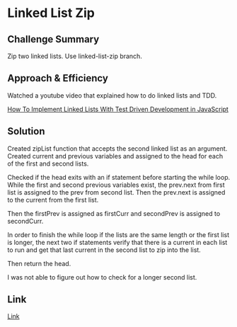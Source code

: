 # Linked List Zip

## Challenge Summary

Zip two linked lists. Use linked-list-zip branch.

## Approach & Efficiency

Watched a youtube video that explained how to do linked lists and TDD.  

[How To Implement Linked Lists With Test Driven Development in JavaScript](https://www.youtube.com/watch?v=gJjPWA8wpQg)

## Solution

Created zipList function that accepts the second linked list as an argument. Created current and previous variables and assigned to the head for each of the first and second lists.

Checked if the head exits with an if statement before starting the while loop. While the first and second previous variables exist, the prev.next from first list is assigned to the prev from second list. Then the prev.next is assigned to the current from the first list.

Then the firstPrev is assigned as firstCurr and secondPrev is assigned to secondCurr.

In order to finish the while loop if the lists are the same length or the first list is longer, the next two if statements verify that there is a current in each list to run and get that last current in the second list to zip into the list.

Then return the head.

I was not able to figure out how to check for a longer second list.

## Link

[Link](https://github.com/vbchomp/data-structures-and-algorithms/tree/main/javascript/linked-list/README-list-zip.md)
